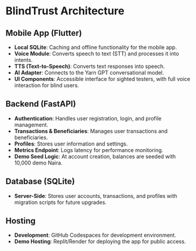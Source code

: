 # BlindTrust Architecture

## Mobile App (Flutter)
- **Local SQLite**: Caching and offline functionality for the mobile app.
- **Voice Module**: Converts speech to text (STT) and processes it into intents.
- **TTS (Text-to-Speech)**: Converts text responses into speech.
- **AI Adapter**: Connects to the Yarn GPT conversational model.
- **UI Components**: Accessible interface for sighted testers, with full voice interaction for blind users.

## Backend (FastAPI)
- **Authentication**: Handles user registration, login, and profile management.
- **Transactions & Beneficiaries**: Manages user transactions and beneficiaries.
- **Profiles**: Stores user information and settings.
- **Metrics Endpoint**: Logs latency for performance monitoring.
- **Demo Seed Logic**: At account creation, balances are seeded with 10,000 demo Naira.

## Database (SQLite)
- **Server-Side**: Stores user accounts, transactions, and profiles with migration scripts for future upgrades.

## Hosting
- **Development**: GitHub Codespaces for development environment.
- **Demo Hosting**: Replit/Render for deploying the app for public access.
